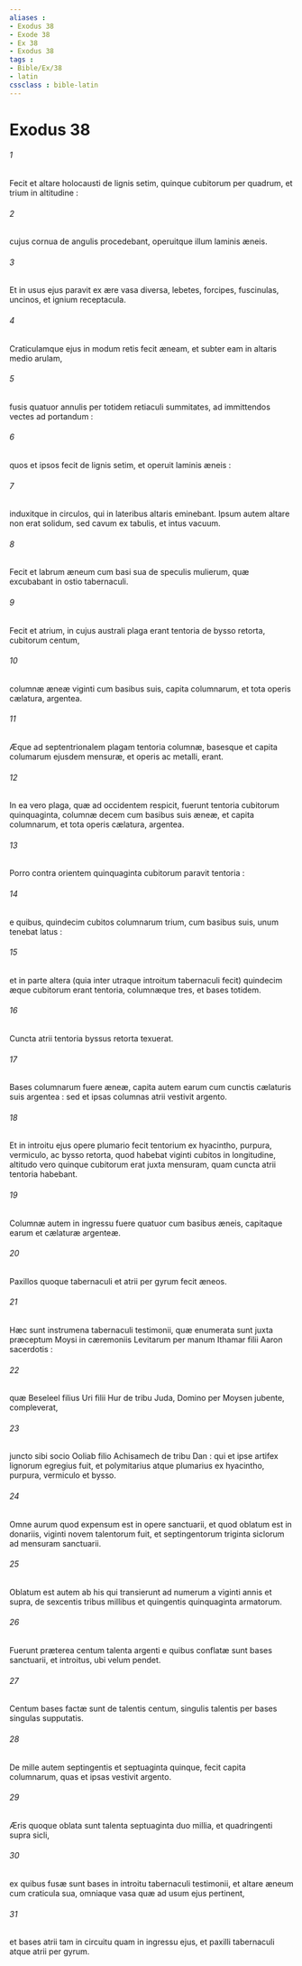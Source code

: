 ```yaml
---
aliases : 
- Exodus 38
- Exode 38
- Ex 38
- Exodus 38
tags : 
- Bible/Ex/38
- latin
cssclass : bible-latin
---
```


# Exodus 38

###### 1
Fecit et altare holocausti de lignis setim, quinque cubitorum per quadrum, et trium in altitudine :
###### 2
cujus cornua de angulis procedebant, operuitque illum laminis æneis.
###### 3
Et in usus ejus paravit ex ære vasa diversa, lebetes, forcipes, fuscinulas, uncinos, et ignium receptacula.
###### 4
Craticulamque ejus in modum retis fecit æneam, et subter eam in altaris medio arulam,
###### 5
fusis quatuor annulis per totidem retiaculi summitates, ad immittendos vectes ad portandum :
###### 6
quos et ipsos fecit de lignis setim, et operuit laminis æneis :
###### 7
induxitque in circulos, qui in lateribus altaris eminebant. Ipsum autem altare non erat solidum, sed cavum ex tabulis, et intus vacuum.
###### 8
Fecit et labrum æneum cum basi sua de speculis mulierum, quæ excubabant in ostio tabernaculi.
###### 9
Fecit et atrium, in cujus australi plaga erant tentoria de bysso retorta, cubitorum centum,
###### 10
columnæ æneæ viginti cum basibus suis, capita columnarum, et tota operis cælatura, argentea.
###### 11
Æque ad septentrionalem plagam tentoria columnæ, basesque et capita columarum ejusdem mensuræ, et operis ac metalli, erant.
###### 12
In ea vero plaga, quæ ad occidentem respicit, fuerunt tentoria cubitorum quinquaginta, columnæ decem cum basibus suis æneæ, et capita columnarum, et tota operis cælatura, argentea.
###### 13
Porro contra orientem quinquaginta cubitorum paravit tentoria :
###### 14
e quibus, quindecim cubitos columnarum trium, cum basibus suis, unum tenebat latus :
###### 15
et in parte altera (quia inter utraque introitum tabernaculi fecit) quindecim æque cubitorum erant tentoria, columnæque tres, et bases totidem.
###### 16
Cuncta atrii tentoria byssus retorta texuerat.
###### 17
Bases columnarum fuere æneæ, capita autem earum cum cunctis cælaturis suis argentea : sed et ipsas columnas atrii vestivit argento.
###### 18
Et in introitu ejus opere plumario fecit tentorium ex hyacintho, purpura, vermiculo, ac bysso retorta, quod habebat viginti cubitos in longitudine, altitudo vero quinque cubitorum erat juxta mensuram, quam cuncta atrii tentoria habebant.
###### 19
Columnæ autem in ingressu fuere quatuor cum basibus æneis, capitaque earum et cælaturæ argenteæ.
###### 20
Paxillos quoque tabernaculi et atrii per gyrum fecit æneos.
###### 21
Hæc sunt instrumena tabernaculi testimonii, quæ enumerata sunt juxta præceptum Moysi in cæremoniis Levitarum per manum Ithamar filii Aaron sacerdotis :
###### 22
quæ Beseleel filius Uri filii Hur de tribu Juda, Domino per Moysen jubente, compleverat,
###### 23
juncto sibi socio Ooliab filio Achisamech de tribu Dan : qui et ipse artifex lignorum egregius fuit, et polymitarius atque plumarius ex hyacintho, purpura, vermiculo et bysso.
###### 24
Omne aurum quod expensum est in opere sanctuarii, et quod oblatum est in donariis, viginti novem talentorum fuit, et septingentorum triginta siclorum ad mensuram sanctuarii.
###### 25
Oblatum est autem ab his qui transierunt ad numerum a viginti annis et supra, de sexcentis tribus millibus et quingentis quinquaginta armatorum.
###### 26
Fuerunt præterea centum talenta argenti e quibus conflatæ sunt bases sanctuarii, et introitus, ubi velum pendet.
###### 27
Centum bases factæ sunt de talentis centum, singulis talentis per bases singulas supputatis.
###### 28
De mille autem septingentis et septuaginta quinque, fecit capita columnarum, quas et ipsas vestivit argento.
###### 29
Æris quoque oblata sunt talenta septuaginta duo millia, et quadringenti supra sicli,
###### 30
ex quibus fusæ sunt bases in introitu tabernaculi testimonii, et altare æneum cum craticula sua, omniaque vasa quæ ad usum ejus pertinent,
###### 31
et bases atrii tam in circuitu quam in ingressu ejus, et paxilli tabernaculi atque atrii per gyrum.
